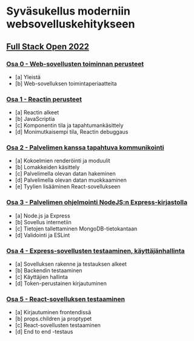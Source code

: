# Syväsukellus moderniin websovelluskehitykseen

## [Full Stack Open 2022](https://fullstackopen.com/)

### [Osa 0 - Web-sovellusten toiminnan perusteet](https://fullstackopen.com/osa0)

- [a] Yleistä
- [b] Web-sovelluksen toimintaperiaatteita

### [Osa 1 - Reactin perusteet](https://fullstackopen.com/osa1)

- [a] Reactin alkeet
- [b] JavaScriptia
- [c] Komponentin tila ja tapahtumankäsittely
- [d] Monimutkaisempi tila, Reactin debuggaus

### [Osa 2 - Palvelimen kanssa tapahtuva kommunikointi](https://fullstackopen.com/osa2)

- [a] Kokoelmien renderöinti ja moduulit
- [b] Lomakkeiden käsittely
- [c] Palvelimella olevan datan hakeminen
- [d] Palvelimella olevan datan muokkaaminen
- [e] Tyylien lisääminen React-sovellukseen

### [Osa 3 - Palvelimen ohjelmointi NodeJS:n Express-kirjastolla](https://fullstackopen.com/osa3)

- [a] Node.js ja Express
- [b] Sovellus internetiin
- [c] Tietojen tallettaminen MongoDB-tietokantaan
- [d] Validointi ja ESLint

### [Osa 4 - Express-sovellusten testaaminen, käyttäjänhallinta](https://fullstackopen.com/osa4)

- [a] Sovelluksen rakenne ja testauksen alkeet
- [b] Backendin testaaminen
- [c] Käyttäjien hallinta
- [d] Token-perustainen kirjautuminen

### [Osa 5 - React-sovelluksen testaaminen](https://fullstackopen.com/osa5)

- [a] Kirjautuminen frontendissä
- [b] props.children ja proptypet
- [c] React-sovellusten testaaminen
- [d] End to end -testaus
